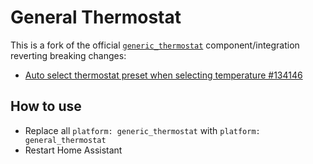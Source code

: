 
# General Thermostat

This is a fork of the official [`generic_thermostat`](https://www.home-assistant.io/integrations/generic_thermostat/) component/integration reverting breaking changes:

- [Auto select thermostat preset when selecting temperature #134146](https://github.com/home-assistant/core/pull/134146)

## How to use

- Replace all `platform: generic_thermostat` with `platform: general_thermostat`
- Restart Home Assistant
